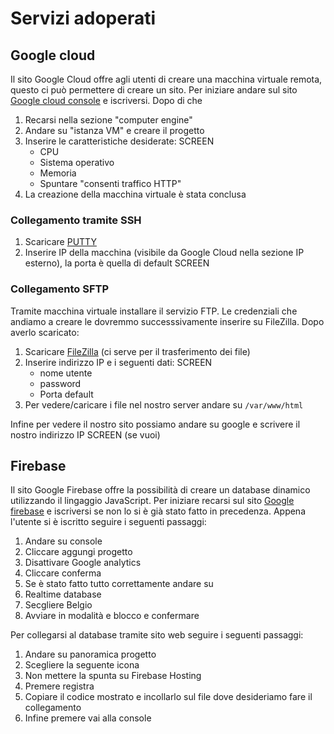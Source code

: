 # Servizi adoperati

## Google cloud
  Il sito Google Cloud offre agli utenti di creare una macchina virtuale remota, questo ci può permettere di creare un sito.
  Per iniziare andare sul sito [Google cloud console](https://console.cloud.google.com/) e iscriversi. Dopo di che 
  1. Recarsi nella sezione "computer engine"
  2. Andare su "istanza VM" e creare il progetto 
  3. Inserire le caratteristiche desiderate:   SCREEN
      - CPU
      - Sistema operativo
      - Memoria
      - Spuntare "consenti traffico HTTP"
  5.  La creazione della macchina virtuale è stata conclusa
 ### Collegamento tramite SSH
  1. Scaricare [PUTTY](https://www.putty.org/)
  2. Inserire IP della macchina (visibile da Google Cloud nella sezione IP esterno), la porta è quella di default SCREEN

### Collegamento SFTP
Tramite macchina virtuale installare il servizio FTP. Le credenziali che andiamo a creare le dovremmo successsivamente inserire su FileZilla. Dopo averlo scaricato:
  1. Scaricare [FileZilla](https://filezilla-project.org/) (ci serve per il trasferimento dei file)
  2. Inserire indirizzo IP e i seguenti dati: SCREEN
     - nome utente
     - password
     - Porta default
  3. Per vedere/caricare i file nel nostro server andare su ` /var/www/html `
  
  Infine per vedere il nostro sito possiamo andare su google e scrivere il nostro indirizzo IP SCREEN (se vuoi)
  
## Firebase
  Il sito Google Firebase offre la possibilità di creare un database dinamico utilizzando il lingaggio JavaScript. 
  Per iniziare recarsi sul sito [Google firebase](https://firebase.google.com/) e iscriversi se non lo si è già stato fatto in precedenza. 
  Appena l'utente si è iscritto seguire i seguenti passaggi:
   
   1. Andare su console
   2. Cliccare aggungi progetto  
   3. Disattivare Google analytics
   4. Cliccare conferma
   5. Se è stato fatto tutto correttamente andare su
   6. Realtime database
   7. Secgliere Belgio 
   8. Avviare in modalità e blocco e confermare
   
   Per collegarsi al database tramite sito web seguire i seguenti passaggi:
   1. Andare su panoramica progetto
   2. Scegliere la seguente icona
   3. Non mettere la spunta su Firebase Hosting
   4. Premere registra
   5. Copiare il codice mostrato e incollarlo sul file dove desideriamo fare il collegamento
   6. Infine premere vai alla console
